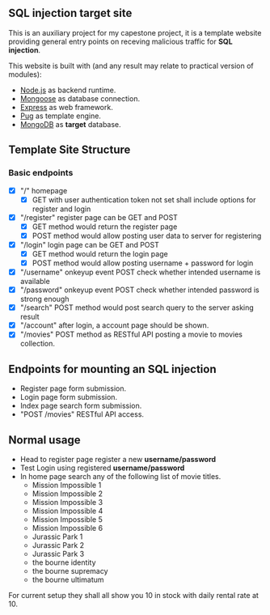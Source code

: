 ## SQL injection target site

This is an auxiliary project for my capestone project, it is a template website providing general entry points on receving malicious traffic for **SQL injection**.

This website is built with (and any result may relate to practical version of modules):
- [Node.js](https://nodejs.org/en/) as backend runtime.
- [Mongoose](https://mongoosejs.com/) as database connection.
- [Express](https://expressjs.com/) as web framework.
- [Pug](https://pugjs.org/api/getting-started.html) as template engine.
- [MongoDB](https://www.mongodb.com/) as **target** database.

## Template Site Structure

### Basic endpoints

- [x] "/" homepage 
  - [x] GET with user authentication token not set shall include options for register and login
- [x] "/register" register page can be GET and POST
  - [x] GET method would return the register page
  - [x] POST method would allow posting user data to server for registering
- [x] "/login" login page can be GET and POST
  - [x] GET method would return the login page
  - [x] POST method would allow posting username + password for login
- [x] "/username" onkeyup event POST check whether intended username is available
- [x] "/password" onkeyup event POST check whether intended password is strong enough
- [x] "/search" POST method would post search query to the server asking result
- [x] "/account" after login, a account page should be shown.
- [x] "/movies" POST method as RESTful API posting a movie to movies collection.

## Endpoints for mounting an SQL injection

- Register page form submission.
- Login page form submission.
- Index page search form submission.
- "POST /movies" RESTful API access.

## Normal usage

- Head to register page register a new **username/password**
- Test Login using registered **username/password**
- In home page search any of the following list of movie titles.
    - Mission Impossible 1
    - Mission Impossible 2
    - Mission Impossible 3
    - Mission Impossible 4
    - Mission Impossible 5
    - Mission Impossible 6
    - Jurassic Park 1
    - Jurassic Park 2
    - Jurassic Park 3
    - the bourne identity
    - the bourne supremacy
    - the bourne ultimatum

For current setup they shall all show you 10 in stock with daily rental rate at 10.
